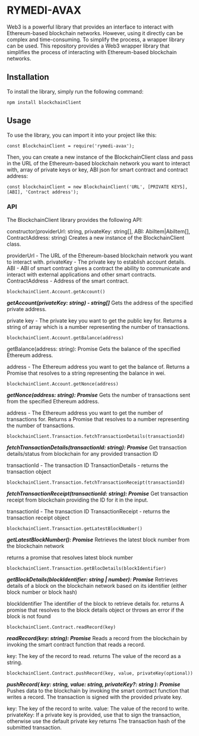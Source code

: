 # RYMEDI-AVAX

Web3 is a powerful library that provides an interface to interact with Ethereum-based blockchain networks. However, using it directly can be complex and time-consuming. To simplify the process, a wrapper library can be used. This repository provides a Web3 wrapper library that simplifies the process of interacting with Ethereum-based blockchain networks.

## Installation 

To install the library, simply run the following command:

```
npm install blockchainClient

```

## Usage

To use the library, you can import it into your project like this:

```
const BlockchainClient = require('rymedi-avax');

```
Then, you can create a new instance of the BlockchainClient class and pass in the URL of the Ethereum-based blockchain network you want to interact with, array of private keys or key, ABI json for smart contract and contract address: 

```
const blockchainClient = new BlockchainClient('URL', [PRIVATE KEYS], [ABI], 'Contract address');

```

### API

The BlockchainClient library provides the following API:

constructor(providerUrl: string, privateKey: string[], ABI: AbiItem|AbiItem[], ContractAddress: string)
Creates a new instance of the BlockchainClient class.

providerUrl - The URL of the Ethereum-based blockchain network you want to interact with.
privateKey - The private key to establish account details.
ABI - ABI of smart contract gives a contract the ability to communicate and interact with external applications and other smart contracts.
ContractAddress - Address of the smart contract.

```
blockchainClient.Account.getAccount()
```
***getAccount(privateKey: string) - string[]***
Gets the address of the specified private address.

private key - The private key you want to get the public key for.
Returns a string of array which is a number representing the number of transactions.


```
blockchainClient.Account.getBalance(address)
```
getBalance(address: string): Promise<string>
Gets the balance of the specified Ethereum address.

address - The Ethereum address you want to get the balance of.
Returns a Promise that resolves to a string representing the balance in wei.
```
blockchainClient.Account.getNonce(address)
```
***getNonce(address: string): Promise<number>***
Gets the number of transactions sent from the specified Ethereum address.

address - The Ethereum address you want to get the number of transactions for.
Returns a Promise that resolves to a number representing the number of transactions.

```
blockchainClient.Transaction.fetchTransactionDetails(transactionId)
```

***fetchTransactionDetails(transactionId: string): Promise<TransactionDetails>***
Get transaction details/status from blockchain for any provided transaction ID
   
transactionId - The transaction ID
TransactionDetails - returns the transaction object


```
blockchainClient.Transaction.fetchTransactionReceipt(transactionId)
```
***fetchTransactionReceipt(transactionId: string): Promise<TransactionReceipt>***
Get transaction receipt from blockchain providing the ID for it in the input.
   
transactionId - The transaction ID
TransactionReceipt - returns the transaction receipt object

```
blockchainClient.Transaction.getLatestBlockNumber()
```

***getLatestBlockNumber(): Promise<number>***
Retrieves the latest block number from the blockchain network
  
returns a promise that resolves latest block number

```
blockchainClient.Transaction.getBlocDetails(blockIdentifier)
```
***getBlockDetails(blockIdentifier: string | number): Promise<any>***
Retrieves details of a block on the blockchain network based on its identifier (either block number or block hash)
    
blockIdentifier The identifier of the block to retrieve details for.
returns A promise that resolves to the block details object or throws an error if the block is not found


```
blockchainClient.Contract.readRecord(key)
```
***readRecord(key: string): Promise<string>*** 
Reads a record from the blockchain by invoking the smart contract function that reads a record.

key: The key of the record to read.
returns The value of the record as a string.


```
blockchainClient.Contract.pushRecord(key, value, privateKey(optional))
```
***pushRecord(
    key: string,
    value: string,
    privateKey?: string
  ): Promise<string>***
Pushes data to the blockchain by invoking the smart contract function that writes a record.
The transaction is signed with the provided private key.
    
key: The key of the record to write.
value: The value of the record to write.
privateKey: If a private key is provided, use that to sign the transaction, otherwise use the default private key
returns The transaction hash of the submitted transaction.

